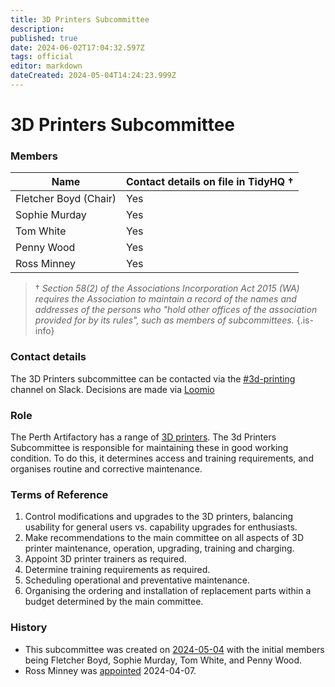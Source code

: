 ```yaml
---
title: 3D Printers Subcommittee
description: 
published: true
date: 2024-06-02T17:04:32.597Z
tags: official
editor: markdown
dateCreated: 2024-05-04T14:24:23.999Z
---
```


# 3D Printers Subcommittee

### Members

| Name                              | Contact details on file in TidyHQ † |
| --------------------------------- | ----------------------------------- |
| Fletcher Boyd (Chair)             | Yes                                 |
| Sophie Murday                     | Yes                                 |
| Tom White                         | Yes                                 |
| Penny Wood                        | Yes                                 |
| Ross Minney                       | Yes                                 |

> † *Section 58(2) of the Associations Incorporation Act 2015 (WA) requires the Association to maintain a record of the names and addresses of the persons who "hold other offices of the association provided for by its rules", such as members of subcommittees.*
{.is-info}

### Contact details

The 3D Printers subcommittee can be contacted via the [#3d-printing](https://perthartifactory.slack.com/archives/CG05N75DZ) channel on Slack. Decisions are made via [Loomio](https://vote.artifactory.org.au/af-3d-printing/)

### Role

The Perth Artifactory has a range of [3D printers](https://wiki.artifactory.org.au/en/tools/3dprinters). The 3d Printers Subcommittee is responsible for maintaining these in good working condition. To do this, it determines access and training requirements, and organises routine and corrective maintenance.

### Terms of Reference

1. Control modifications and upgrades to the 3D printers, balancing usability for general users vs. capability upgrades for enthusiasts.
2.  Make recommendations to the main committee on all aspects of 3D printer maintenance, operation, upgrading, training and charging.
3.  Appoint 3D printer trainers as required.
4.  Determine training requirements as required.
5.  Scheduling operational and preventative maintenance.
6.  Organising the ordering and installation of replacement parts within a budget determined by the main committee.

### History

* This subcommittee was created on [2024-05-04](/minutes/Committee/2024-05-04) with the initial members being Fletcher Boyd, Sophie Murday, Tom White, and Penny Wood.
* Ross Minney was [appointed](https://vote.artifactory.org.au/p/UGFWkoyu/motion-add-ross-minney-to-the-3d-printer-subcommittee) 2024-04-07.